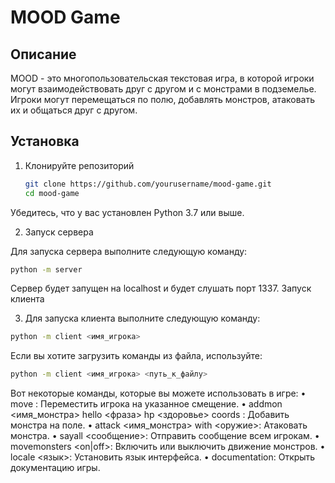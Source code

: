 # MOOD Game

## Описание

MOOD - это многопользовательская текстовая игра, в которой игроки могут взаимодействовать друг с другом и с монстрами в подземелье. Игроки могут перемещаться по полю, добавлять монстров, атаковать их и общаться друг с другом.

## Установка

1. Клонируйте репозиторий

   ```bash
   git clone https://github.com/yourusername/mood-game.git
   cd mood-game


Убедитесь, что у вас установлен Python 3.7 или выше.
       
2. Запуск сервера

Для запуска сервера выполните следующую команду:
```bash
python -m server
```

Сервер будет запущен на localhost и будет слушать порт 1337.
Запуск клиента

3. Для запуска клиента выполните следующую команду:

```bash
python -m client <имя_игрока>
```


Если вы хотите загрузить команды из файла, используйте:

```bash
python -m client <имя_игрока> <путь_к_файлу>
```



Вот некоторые команды, которые вы можете использовать в игре:
    • move <x> <y>: Переместить игрока на указанное смещение.
    • addmon <имя_монстра> hello <фраза> hp <здоровье> coords <x> <y>: Добавить монстра на поле.
    • attack <имя_монстра> with <оружие>: Атаковать монстра.
    • sayall <сообщение>: Отправить сообщение всем игрокам.
    • movemonsters <on|off>: Включить или выключить движение монстров.
    • locale <язык>: Установить язык интерфейса.
    • documentation: Открыть документацию игры.




